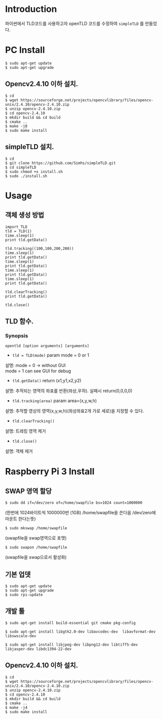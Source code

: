 # Introduction

파이썬에서 TLD코드를 사용하고자 openTLD 코드를 수정하여 `simpleTLD` 를 만들었다.

# PC Install 
```
$ sudo apt-get update
$ sudo apt-get upgrade
```
## Opencv2.4.10 이하 설치.
```
$ cd
$ wget https://sourceforge.net/projects/opencvlibrary/files/opencv-unix/2.4.10/opencv-2.4.10.zip
$ unzip opencv-2.4.10.zip
$ cd opencv-2.4.10
$ mkdir build && cd build
$ cmake ..
$ make -j8
$ sudo make install
```
## simpleTLD 설치.
```
$ cd 
$ git clone https://github.com/Simhs/simpleTLD.git
$ cd simpleTLD
$ sudo chmod +x install.sh
$ sudo ./install.sh
```

# Usage
## 객체 생성 방법 
```
import TLD
tld = TLD(1)
time.sleep(1)
print tld.getData()

tld.tracking((100,100,200,200))
time.sleep(1)
print tld.getData()
time.sleep(1)
print tld.getData()
time.sleep(1)
print tld.getData()
time.sleep(1)
print tld.getData()

tld.clearTracking()
print tld.getData()

tld.close()
```

## TLD 함수.
### Synopsis
`opentld [option arguments] [arguments]`

* `tld = TLD(mode)` param mode = 0 or 1

설명: mode = 0 -> without GUI  
     mode = 1 can see GUI for debug  
     
* `tld.getData()` return (x1,y1,x2,y2)  

설명: 추적되는 영역의 좌표를 반환(좌상,우하). 실패시 return(0,0,0,0)

* `tld.tracking(area)` param area=(x,y,w,h) 

설명: 추적할 영상의 영역(x,y,w,h)(좌상좌표2개 가로 세로)을 지정할 수 있다.

* `tld.clearTracking()`

설명: 트레킹 영역 제거

* `tld.close()`

설명: 객체 제거


# Raspberry Pi 3 Install

## SWAP 영역 할당
`$ sudo dd if=/dev/zero of=/home/swapfile bs=1024 count=1000000`

(한번에 1024바이트씩 1000000번 (1GB) /home/swapfile을 쓴다음 /dev/zero에 마운트 한다는뜻)

`$ sudo mkswap /home/swapfile`

(swapfile을 swap영역으로 포맷)

`$ sudo swapon /home/swapfile`

(swapfile을 swap으로서 활성화)

## 기본 업뎃
```
$ sudo apt-get update
$ sudo apt-get upgrade
$ sudo rpi-update
```
## 개발 툴
`$ sudo apt-get install build-essential git cmake pkg-config`

`$ sudo apt-get install libgtk2.0-dev libavcodec-dev  libavformat-dev libswscale-dev`

`$ sudo apt-get install libjpeg-dev libpng12-dev libtiff5-dev libjasper-dev libdc1394-22-dev`

## Opencv2.4.10 이하 설치.
```
$ cd
$ wget https://sourceforge.net/projects/opencvlibrary/files/opencv-unix/2.4.10/opencv-2.4.10.zip
$ unzip opencv-2.4.10.zip
$ cd opencv-2.4.10
$ mkdir build && cd build
$ cmake ..
$ make -j4
$ sudo make install
```
